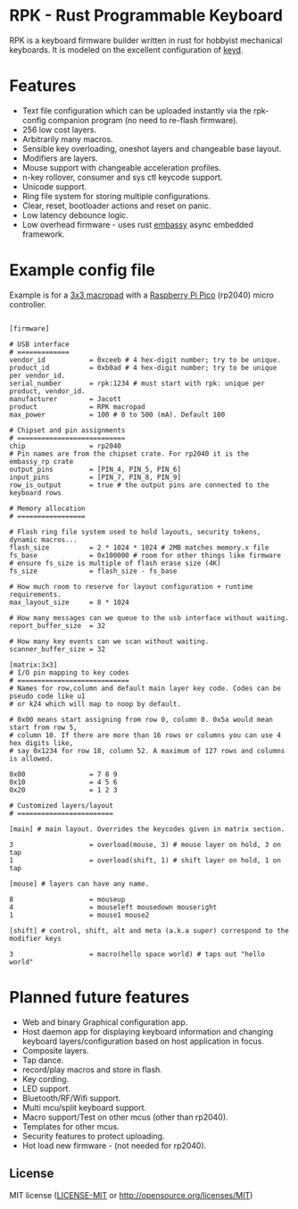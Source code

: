 # RPK - Rust Programmable Keyboard

RPK is a keyboard firmware builder written in rust for hobbyist mechanical keyboards. It is modeled
on the excellent configuration of [keyd](https://github.com/rvaiya/keyd).

# Features

- Text file configuration which can be uploaded instantly via the rpk-config companion program (no
  need to re-flash firmware).
- 256 low cost layers.
- Arbitrarily many macros.
- Sensible key overloading, oneshot layers and changeable base layout.
- Modifiers are layers.
- Mouse support with changeable acceleration profiles.
- n-key rollover, consumer and sys ctl keycode support.
- Unicode support.
- Ring file system for storing multiple configurations.
- Clear, reset, bootloader actions and reset on panic.
- Low latency debounce logic.
- Low overhead firmware - uses rust [embassy](https://embassy.dev) async embedded framework.

# Example config file

Example is for a [3x3 macropad](keyboards/rp2040/macropad-3x3/default-layout.rpk.conf) with a
[Raspberry Pi Pico](https://www.raspberrypi.com/products/raspberry-pi-pico/) (rp2040) micro
controller.

```aconf

[firmware]

# USB interface
# =============
vendor_id           = 0xceeb # 4 hex-digit number; try to be unique.
product_id          = 0xb0ad # 4 hex-digit number; try to be unique per vendor_id.
serial_number       = rpk:1234 # must start with rpk: unique per product, vendor_id.
manufacturer        = Jacott
product             = RPK macropad
max_power           = 100 # 0 to 500 (mA). Default 100

# Chipset and pin assignments
# ===========================
chip                = rp2040
# Pin names are from the chipset crate. For rp2040 it is the embassy_rp crate
output_pins         = [PIN_4, PIN_5, PIN_6]
input_pins          = [PIN_7, PIN_8, PIN_9]
row_is_output       = true # the output pins are connected to the keyboard rows

# Memory allocation
# =================

# Flash ring file system used to hold layouts, security tokens, dynamic macros...
flash_size          = 2 * 1024 * 1024 # 2MB matches memory.x file
fs_base             = 0x100000 # room for other things like firmware
# ensure fs_size is multiple of flash erase size (4K)
fs_size             = flash_size - fs_base

# How much room to reserve for layout configuration + runtime requirements.
max_layout_size     = 8 * 1024

# How many messages can we queue to the usb interface without waiting.
report_buffer_size  = 32

# How many key events can we scan without waiting.
scanner_buffer_size = 32

[matrix:3x3]
# I/O pin mapping to key codes
# ============================
# Names for row,column and default main layer key code. Codes can be pseudo code like u1
# or k24 which will map to noop by default.

# 0x00 means start assigning from row 0, column 0. 0x5a would mean start from row 5,
# column 10. If there are more than 16 rows or columns you can use 4 hex digits like,
# say 0x1234 for row 18, column 52. A maximum of 127 rows and columns is allowed.

0x00                = 7 8 9
0x10                = 4 5 6
0x20                = 1 2 3

# Customized layers/layout
# ========================

[main] # main layout. Overrides the keycodes given in matrix section.

3                   = overload(mouse, 3) # mouse layer on hold, 3 on tap
1                   = overload(shift, 1) # shift layer on hold, 1 on tap

[mouse] # layers can have any name.

8                   = mouseup
4                   = mouseleft mousedown mouseright
1                   = mouse1 mouse2

[shift] # control, shift, alt and meta (a.k.a super) correspond to the modifier keys

3                   = macro(hello space world) # taps out "hello world"
```

# Planned future features

- Web and binary Graphical configuration app.
- Host daemon app for displaying keyboard information and changing keyboard layers/configuration
  based on host application in focus.
- Composite layers.
- Tap dance.
- record/play macros and store in flash.
- Key cording.
- LED support.
- Bluetooth/RF/Wifi support.
- Multi mcu/split keyboard support.
- Macro support/Test on other mcus (other than rp2040).
- Templates for other mcus.
- Security features to protect uploading.
- Hot load new firmware - (not needed for rp2040).


## License

MIT license ([LICENSE-MIT](LICENSE-MIT) or <http://opensource.org/licenses/MIT>)
